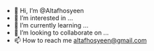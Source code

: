 - 👋 Hi, I’m @Altafhosyeen
- 👀 I’m interested in ...
- 🌱 I’m currently learning ...
- 💞️ I’m looking to collaborate on ...
- 📫 How to reach me altafhosyeen@gmail.com

<!---
Altafhosyeen/Altafhosyeen is a ✨ special ✨ repository because its `README.md` (this file) appears on your GitHub profile.
You can click the Preview link to take a look at your changes.
--->
